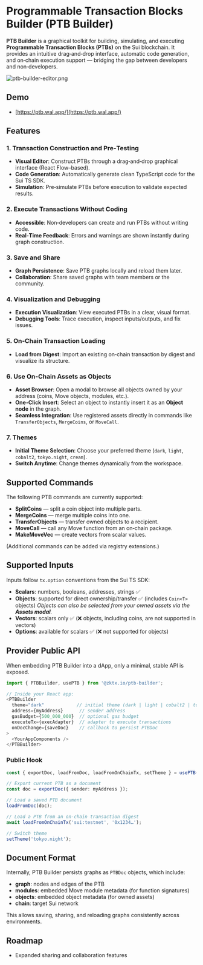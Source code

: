 # Programmable Transaction Blocks Builder (PTB Builder)

**PTB Builder** is a graphical toolkit for building, simulating, and executing **Programmable Transaction Blocks (PTBs)** on the Sui blockchain. It provides an intuitive drag‑and‑drop interface, automatic code generation, and on‑chain execution support — bridging the gap between developers and non‑developers.

![ptb-builder-editor.png](https://docs.zktx.io/images/ptb-builder-editor.png)

## Demo

- [https://ptb.wal.app/](https://ptb.wal.app/)

## Features

### 1. Transaction Construction and Pre‑Testing

* **Visual Editor**: Construct PTBs through a drag‑and‑drop graphical interface (React Flow–based).
* **Code Generation**: Automatically generate clean TypeScript code for the Sui TS SDK.
* **Simulation**: Pre‑simulate PTBs before execution to validate expected results.

### 2. Execute Transactions Without Coding

* **Accessible**: Non‑developers can create and run PTBs without writing code.
* **Real‑Time Feedback**: Errors and warnings are shown instantly during graph construction.

### 3. Save and Share

* **Graph Persistence**: Save PTB graphs locally and reload them later.
* **Collaboration**: Share saved graphs with team members or the community.

### 4. Visualization and Debugging

* **Execution Visualization**: View executed PTBs in a clear, visual format.
* **Debugging Tools**: Trace execution, inspect inputs/outputs, and fix issues.

### 5. On‑Chain Transaction Loading

* **Load from Digest**: Import an existing on‑chain transaction by digest and visualize its structure.

### 6. Use On-Chain Assets as Objects

* **Asset Browser**: Open a modal to browse all objects owned by your address (coins, Move objects, modules, etc.).
* **One-Click Insert**: Select an object to instantly insert it as an **Object node** in the graph.
* **Seamless Integration**: Use registered assets directly in commands like `TransferObjects`, `MergeCoins`, or `MoveCall`.

### 7. Themes

* **Initial Theme Selection**: Choose your preferred theme (`dark`, `light`, `cobalt2`, `tokyo.night`, `cream`).
* **Switch Anytime**: Change themes dynamically from the workspace.

## Supported Commands

The following PTB commands are currently supported:

* **SplitCoins** — split a coin object into multiple parts.
* **MergeCoins** — merge multiple coins into one.
* **TransferObjects** — transfer owned objects to a recipient.
* **MoveCall** — call any Move function from an on‑chain package.
* **MakeMoveVec** — create vectors from scalar values.

(Additional commands can be added via registry extensions.)

## Supported Inputs

Inputs follow `tx.option` conventions from the Sui TS SDK:

* **Scalars**: numbers, booleans, addresses, strings ✅
* **Objects**: supported for direct ownership/transfer ✅
  (includes `Coin<T>` objects)
  _Objects can also be selected from your owned assets via the **Assets modal**._
* **Vectors**: scalars only ✅
  (❌ objects, including coins, are not supported in vectors)
* **Options**: available for scalars ✅
  (❌ not supported for objects)

## Provider Public API

When embedding PTB Builder into a dApp, only a minimal, stable API is exposed.

```ts
import { PTBBuilder, usePTB } from '@zktx.io/ptb-builder';

// Inside your React app:
<PTBBuilder
  theme="dark"            // initial theme (dark | light | cobalt2 | tokyo.night | cream)
  address={myAddress}      // sender address
  gasBudget={500_000_000}  // optional gas budget
  executeTx={execAdapter}  // adapter to execute transactions
  onDocChange={saveDoc}    // callback to persist PTBDoc
>
  <YourAppComponents />
</PTBBuilder>
```

### Public Hook

```ts
const { exportDoc, loadFromDoc, loadFromOnChainTx, setTheme } = usePTB();

// Export current PTB as a document
const doc = exportDoc({ sender: myAddress });

// Load a saved PTB document
loadFromDoc(doc);

// Load a PTB from an on‑chain transaction digest
await loadFromOnChainTx('sui:testnet', '0x1234…');

// Switch theme
setTheme('tokyo.night');
```

## Document Format

Internally, PTB Builder persists graphs as `PTBDoc` objects, which include:

* **graph**: nodes and edges of the PTB
* **modules**: embedded Move module metadata (for function signatures)
* **objects**: embedded object metadata (for owned assets)
* **chain**: target Sui network

This allows saving, sharing, and reloading graphs consistently across environments.

## Roadmap

* Expanded sharing and collaboration features
